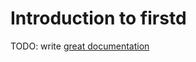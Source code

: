 # Introduction to firstd

TODO: write [great documentation](http://jacobian.org/writing/what-to-write/)
